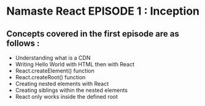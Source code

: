 # Namaste React EPISODE 1 : Inception
## Concepts covered in the first episode are as follows :

* Understanding what is a CDN
* Writing Hello World with HTML then with React
* React.createElement() function
* React.createRoot() function
* Creating nested elements with React
* Creating siblings within the nested elements
* React only works inside the defined root
